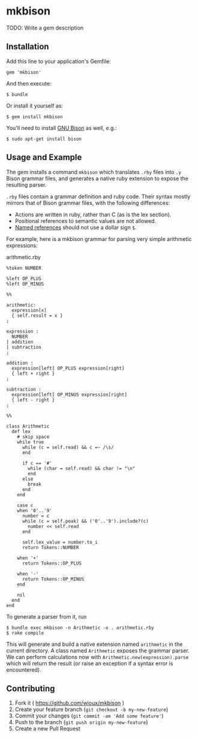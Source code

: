 # mkbison

TODO: Write a gem description

## Installation

Add this line to your application's Gemfile:

    gem 'mkbison'

And then execute:

    $ bundle

Or install it yourself as:

    $ gem install mkbison

You'll need to install [GNU Bison](https://www.gnu.org/software/bison/) as well, e.g.:

    $ sudo apt-get install bison

## Usage and Example

The gem installs a command `mkbison` which translates `.rby` files into `.y` Bison grammar files, and generates a native ruby extension to expose the resulting parser.

`.rby` files contain a grammar definition and ruby code. Their syntax mostly mirrors that of Bison grammar files, with the following differences:

   * Actions are written in ruby, rather than C (as is the lex section).
   * Positional references to semantic values are not allowed.
   * [Named references](http://www.gnu.org/software/bison/manual/html_node/Named-References.html) should not use a dollar sign `$`.

For example, here is a mkbison grammar for parsing very simple arithmetic expressions:

arithmetic.rby
```
%token NUMBER

%left OP_PLUS
%left OP_MINUS

%%

arithmetic:
  expression[x]
  { self.result = x }
;

expression :
  NUMBER
| addition
| subtraction
;

addition :
  expression[left] OP_PLUS expression[right]
  { left + right }
;

subtraction :
  expression[left] OP_MINUS expression[right]
  { left - right }
;

%%

class Arithmetic
  def lex
    # skip space
    while true
      while (c = self.read) && c =~ /\s/
      end

      if c == '#'
        while (char = self.read) && char != "\n"
        end
      else
        break
      end
    end

    case c
    when '0'..'9'
      number = c
      while (c = self.peak) && ('0'..'9').include?(c)
        number << self.read
      end

      self.lex_value = number.to_i
      return Tokens::NUMBER

    when '+'
      return Tokens::OP_PLUS

    when '-'
      return Tokens::OP_MINUS
    end

    nil
  end
end
```

To generate a parser from it, run

    $ bundle exec mkbison -n Arithmetic -o . arithmetic.rby
    $ rake compile

This will generate and build a native extension named `arithmetic` in the current directory. A class named `Arithmetic` exposes the grammar parser. We can perform calculations now with `Arithmetic.new(expression).parse` which will return the result (or raise an exception if a syntax error is encountered).

## Contributing

1. Fork it ( https://github.com/wioux/mkbison )
2. Create your feature branch (`git checkout -b my-new-feature`)
3. Commit your changes (`git commit -am 'Add some feature'`)
4. Push to the branch (`git push origin my-new-feature`)
5. Create a new Pull Request
